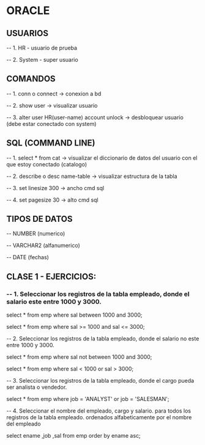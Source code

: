 # ORACLE

## USUARIOS

-- 1. HR - usuario de prueba

-- 2. System - super usuario

## COMANDOS 

-- 1. conn o connect -> conexion a bd

-- 2. show user -> visualizar usuario

-- 3. alter user HR(user-name) account unlock -> desbloquear usuario (debe estar conectado con system)

## SQL (COMMAND LINE)

-- 1. select * from cat -> visualizar el diccionario de datos del usuario con el que estoy conectado (catalogo)

-- 2. describe o desc name-table -> visualizar estructura de la tabla

-- 3. set linesize 300 -> ancho cmd sql

-- 4. set pagesize 30 -> alto cmd sql

## TIPOS DE DATOS 

-- NUMBER (numerico)

-- VARCHAR2 (alfanumerico)

-- DATE (fechas)

## CLASE 1 - EJERCICIOS:

### -- 1. Seleccionar los registros de la tabla empleado, donde el salario este entre 1000 y 3000.

select *
from emp
where sal between 1000 and 3000;

select *
from emp
where sal >= 1000
and sal <= 3000;

-- 2. Seleccionar los registros de la tabla empleado, donde el salario no este entre 1000 y 3000.

select *
from emp
where sal not between 1000 and 3000;

select *
from emp
where sal < 1000
or sal > 3000;

-- 3. Seleccionar los registros de la tabla empleado, donde el cargo pueda ser analista o vendedor.

select * 
from emp 
where job  = 'ANALYST' 
or job = 'SALESMAN';

-- 4. Seleccionar el nombre del empleado, cargo y salario. para todos los registros de la tabla empleado.
    ordenados alfabeticamente por el nombre del empleado

select ename
  ,job
  ,sal
  from emp 
  order by ename asc;



